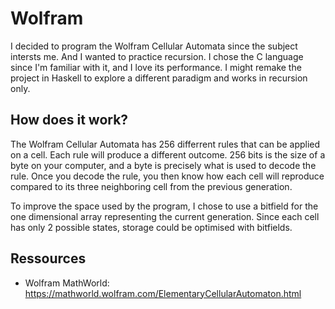 # Wolfram
I decided to program the Wolfram Cellular Automata since the subject intersts me. And I wanted to practice recursion.
I chose the C language since I'm familiar with it, and I love its performance. I might remake the project in Haskell
to explore a different paradigm and works in recursion only.

How does it work?
-----------------------------------
The Wolfram Cellular Automata has 256 differrent rules that can be applied on a cell.
Each rule will produce a different outcome. 256 bits is the size of a byte on your computer,
and a byte is precisely what is used to decode the rule. Once you decode the rule, you then know how
each cell will reproduce compared to its three neighboring cell from the previous generation.

To improve the space used by the program, I chose to use a bitfield for the one dimensional array
representing the current generation. Since each cell has only 2 possible states, storage
could be optimised with bitfields.

Ressources
-----------------------------------
-   Wolfram MathWorld: https://mathworld.wolfram.com/ElementaryCellularAutomaton.html
